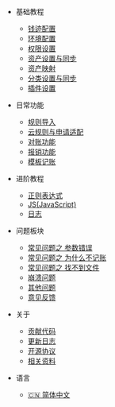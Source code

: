 

- 基础教程

  - [钱迹配置](1.开始前的准备.md#qiamjiSet)
  - [环境配置](1.开始前的准备.md#huanjingSet)
  - [权限设置](2.权限设置.md)
  - [资产设置与同步](资产设置与同步.md)
  - [资产映射](资产映射.md)
  - [分类设置与同步](分类设置与同步.md)
  - [插件设置](插件设置.md)

- 日常功能

  - [规则导入](规则导入.md)
  - [云规则与申请适配](云规则与申请适配.md)
  - [对账功能](对账功能.md)
  - [报销功能](报销功能.md)
  - [模板记账](模板记账.md)

- 进阶教程

  - [正则表达式](正则表达式.md)
  - [JS(JavaScript)](JS(JavaScript).md)
  - [日志](日志.md)

- 问题板块

  - [常见问题之 参数错误](常见问题之参数错误.md)
  - [常见问题之 为什么不记账](常见问题之为什么不记账.md)
  - [常见问题之 找不到文件](常见问题之找不到文件.md)
  - [崩溃问题](崩溃问题.md)
  - [其他问题](其他问题.md)
  - [意见反馈](意见反馈.md)

- 关于

  - [贡献代码](Contribution.md)
  - [更新日志](ChangeLog.md)
  - [开源协议](LICENSE.md)
  - [相关资料](参考资料.md)

- 语言
  
  - [:cn: 简体中文](/)

